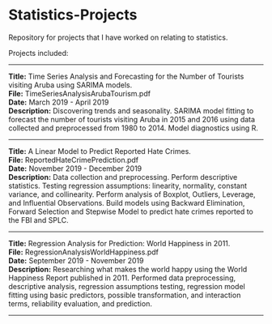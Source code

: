 # Statistics-Projects
Repository for projects that I have worked on relating to statistics.

Projects included:

-----------------------------------------------------------------------------------------------------------------
  **Title:** Time Series Analysis and Forecasting for the Number of Tourists visiting Aruba using SARIMA models. <br/>
  **File:** TimeSeriesAnalysisArubaTourism.pdf <br />
  **Date:** March 2019 - April 2019 <br />
  **Description:** Discovering trends and seasonality. SARIMA model fitting to forecast the number of tourists visiting Aruba in 2015 and 2016 using data collected and preprocessed from 1980 to 2014. Model diagnostics using R. <br/>
   
-----------------------------------------------------------------------------------------------------------------

**Title:** A Linear Model to Predict Reported Hate Crimes. <br/>
**File:** ReportedHateCrimePrediction.pdf <br/>
**Date:** November 2019 - December 2019 <br/>
**Description:** Data collection and preprocessing. Perform descriptive statistics. Testing regression assumptions: linearity, normality, constant variance, and collinearity. Perform analysis of Boxplot, Outliers, Leverage, and Influential Observations. Build models using Backward Elimination, Forward Selection and Stepwise Model to predict hate crimes reported to the FBI and SPLC. <br/>

-----------------------------------------------------------------------------------------------------------------

**Title:** Regression Analysis for Prediction: World Happiness in 2011. <br/>
**File:** RegressionAnalysisWorldHappiness.pdf <br/>
**Date:** September 2019 - November 2019 <br/>
**Description:** Researching what makes the world happy using the World Happiness Report published in 2011. Performed data preprocessing, descriptive analysis, regression assumptions testing, regression model fitting using basic predictors, possible transformation, and interaction terms, reliability evaluation, and prediction. <br/>

-----------------------------------------------------------------------------------------------------------------

